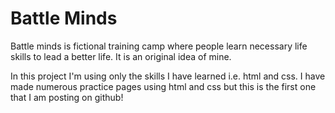 # Battle Minds
 Battle minds is fictional training camp where people learn necessary life skills to lead a better life.
 It is an original idea of mine.

In this project I'm using only the skills I have learned i.e. html and css.
I have made numerous practice pages using html and css but this is the first one that I am posting on github!

